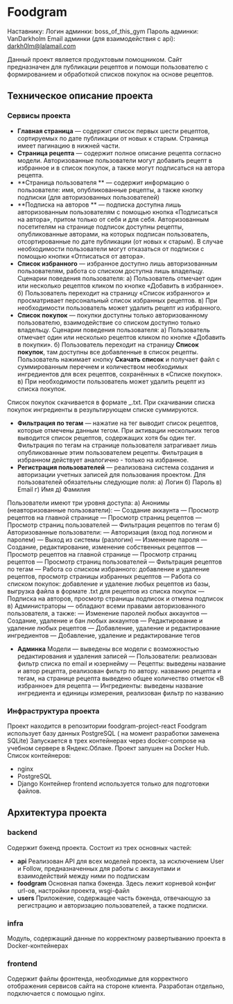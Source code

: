 # Foodgram
Наставнику:
Логин админки: boss_of_this_gym
Пароль админки: VanDarkholm
Email админки (для взаимодействия с api): darkh0lm@lalamail.com


Данный проект является продуктовым помощником. Сайт предназначен для публикации рецептов и помощи пользователю с формированием и обработкой списков покупок на основе рецептов.

## Техническое описание проекта

### Сервисы проекта

 - **Главная страница** — содержит список первых шести рецептов, сортируемых по дате публикации от новых к старым. Страница имеет пагинацию в нижней части.
- **Страница рецепта** — содержит полное описание рецепта согласно модели. Авторизованные пользователи могут добавить рецепт в избранное и в список покупок, а также могут подписаться на автора рецепта.
- **Страница пользователя ** — содержит информацию о пользователе: имя, опубликованные рецепты, а также кнопку подписки (для авторизованных пользователей)
- **Подписка на авторов ** — подписка доступна лишь авторизованным пользователям с помощью кнопка «Подписаться на автора», притом только от себя и для себя. Авторизованным посетителям на странице подписок доступны рецепты, опубликованные авторами, на которых подписан пользователь, отсортированные по дате публикации (от новых к старым). В случае необходимости пользователи могут отказаться от подписки с помощью кнопки «Отписаться от автора».
- **Список избранного** — избранное доступно лишь авторизованным пользователям, работа со списком доступна лишь владельцу. Сценарии поведения пользователя:
а) Пользователь отмечает один или несколько рецептов кликом по кнопке «Добавить в избранное».
б) Пользователь переходит на страницу «Список избранного» и просматривает персональный список избранных рецептов.
в) При необходимости пользователь может удалить рецепт из избранного.
- **Список покупок** — покупки доступны только авторизованному пользователю, взаимодействие со списком доступно только владельцу.
Сценарии поведения пользователя:
а) Пользователь отмечает один или несколько рецептов кликом по кнопке «Добавить в покупки».
б) Пользователь переходит на страницу  **Список покупок**, там доступны все добавленные в список рецепты. Пользователь нажимает кнопку  **Скачать список**  и получает файл с суммированным перечнем и количеством необходимых ингредиентов для всех рецептов, сохранённых в «Списке покупок».
в) При необходимости пользователь может удалить рецепт из списка покупок.

Список покупок скачивается в формате  _.txt.
При скачивании списка покупок ингредиенты в результирующем списке суммируются.

- **Фильтрация по тегам** — нажатие на тег выводит список рецептов, которые отмечены данным тегом. При активации нескольких тегов выводится список рецептов, содержащих хотя бы один тег.
Фильтрация по тегам на странице пользователя затрагивает лишь опубликованные этим пользователем рецепты. Фильтрация в избранном действует аналогично - только на избранное.
- **Регистрация пользователей** — реализована система создания и авторизации учетных записей для пользования проектом.
Для пользователей обязательны следующие поля:
а) Логин
б) Пароль
в) Email
г) Имя
д) Фамилия

Пользователи имеют три уровня доступа:
а) Анонимы (неавторизованные пользователи):
— Создание аккаунта
— Просмотр рецептов на главной странице
— Просмотр страниц рецептов
— Просмотр страниц пользователей
— Фильтрация рецептов по тегам
б) Авторизованные пользователи:
— Авторизация (вход под логином и паролем)
— Выход из системы (разлогин)
— Изменение пароля
— Создание, редактирование, изменение собственных рецептов
— Просмотр рецептов на главной странице
— Просмотр страниц рецептов
— Просмотр страниц пользователей
— Фильтрация рецептов по тегам
— Работа со списком избранного: добавление и удаление рецептов, просмотр страницы избранных рецептов
— Работа со списком покупок: добавление и удаление любых рецептов из базы, выгрузка файла в формате .txt для рецептов из списка покупок
— Подписка на авторов, просмотр страницы подписок и отмена подписок
в) Администраторы — обладают всеми правами авторизованного пользователя, а также:
— Изменение паролей любых аккаунтов
— Создание, удаление и бан любых аккаунтов
— Редактирование и удаление любых рецептов
— Добавление, удаление и редактирование ингредиентов
— Добавление, удаление и редактирование тегов

- **Админка**
Модели — выведены все модели с возможностью редактирования и удаления записей
— Пользователи: реализован фильтр списка по email и юзернейму
— Рецепты: выведены название и автор рецепта, реализован фильтр по автору. названию рецепта и тегам, на странице рецепта выведено общее количество отметок «В избранное» для рецепта
— Ингредиенты: выведены название ингредиента и единицы измерения, реализован фильтр по названию

### Инфраструктура проекта
Проект находится в репозитории foodgram-project-react
Foodgram использует базу данных PostgreSQL ( на момент разработки заменена SQLite)
Запускается в трех контейнерах через docker-compose на учебном сервере в Яндекс.Облаке.
Проект запушен на Docker Hub.
Список контейнеров:
- nginx
- PostgreSQL
- Django
Контейнер frontend используется только для подготовки файлов.

## Архитектура проекта

### backend
Содержит бэкенд проекта. Состоит из трех основных частей:
- **api**
Реализован API для всех моделей проекта, за исключением User и Follow, предназначенных для работы с аккаунтами и взаимодействий между ними по подпискам
- **foodgram**
Основная папка бэкенда. Здесь лежит корневой конфиг url-ов, настройки проекта, wsgi-файл
- **users**
Приложение, содержащее часть бэкенда, отвечающую за регистрацию и авторизацию пользователей, а также подписки.
### infra
Модуль, содержащий данные по корректному развертыванию проекта в Docker-контейнерах
### frontend
Содержит файлы фронтенда, необходимые для корректного отображения сервисов сайта на стороне клиента. Разработан отдельно, подключается с помощью nginx.